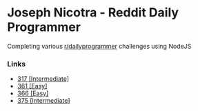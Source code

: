 # Joseph Nicotra - Reddit Daily Programmer

Completing various [r/dailyprogrammer](https://www.reddit.com/r/dailyprogrammer) challenges using NodeJS

### Links
  - [317 [Intermediate]](https://www.reddit.com/r/dailyprogrammer/comments/6eerfk/20170531_challenge_317_intermediate_counting/)
  - [361 [Easy]](https://www.reddit.com/r/dailyprogrammer/comments/8jcffg/20180514_challenge_361_easy_tally_program/)
  - [366 [Easy]](https://www.reddit.com/r/dailyprogrammer/comments/98ufvz/20180820_challenge_366_easy_word_funnel_1/)
  - [375 [Intermediate]](https://www.reddit.com/r/dailyprogrammer/comments/aq6gfy/20190213_challenge_375_intermediate_a_card/)
